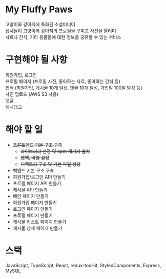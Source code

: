 # My Fluffy Paws
고양이와 강아지에 특화된 소셜미디어  
집사들이 고양이와 강아지의 프로필을 꾸미고 사진을 올리며  
사료나 간식, 기타 용품들에 대한 정보를 공유할 수 있는 서비스  
  
# 구현해야 될 사항
회원가입, 로그인  
프로필 페이지 (프로필 사진, 좋아하는 사료, 좋아하는 간식 등)  
업적 (회원가입, 게시글 10개 달성, 댓글 10개 달성, 가입일 100일 달성 등)  
사진 업로드 (AWS S3 사용)  
댓글  
해시태그  

# 해야 할 일
- ~~프론트엔드 기본 구조 구축~~
  - ~~라이브러리 선정 및 npm 패키지 설치~~
  - ~~웹팩, 바벨 설정~~
  - ~~디렉토리 구조 및 기본 파일 생성~~
- 백엔드 기본 구조 구축  
- 회원가입/로그인 API 만들기  
- 프로필 페이지 API 만들기  
- 게시물 API 만들기  
- 메인 페이지 만들기  
- 회원가입 페이지 만들기  
- 로그인 페이지 만들기  
- 프로필 페이지 만들기  
- 게시물 리스트 페이지 만들기  
- 게시물 상세 페이지 만들기
    
# 스택
JavaScript, TypeScript, React, redux-toolkit, StyledComponents, Express, MySQL
